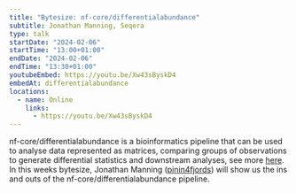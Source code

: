 ```yaml
---
title: "Bytesize: nf-core/differentialabundance"
subtitle: Jonathan Manning, Seqera
type: talk
startDate: "2024-02-06"
startTime: "13:00+01:00"
endDate: "2024-02-06"
endTime: "13:30+01:00"
youtubeEmbed: https://youtu.be/Xw43sByskD4
embedAt: differentialabundance
locations:
  - name: Online
    links:
      - https://youtu.be/Xw43sByskD4
---
```


nf-core/differentialabundance is a bioinformatics pipeline that can be used to analyse data represented as matrices, comparing groups of observations to generate differential statistics and downstream analyses, see more [here](https://nf-co.re/differentialabundance/1.4.0). In this weeks bytesize, Jonathan Manning ([pinin4fjords](https://github.com/pinin4fjords)) will show us the ins and outs of the nf-core/differentialabundance pipeline.
